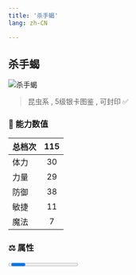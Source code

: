 ```yaml
---
title: '杀手蝎'
lang: zh-CN

---
```



## 杀手蝎

![杀手蝎](https://user-images.githubusercontent.com/78347270/115956323-1cce5280-a537-11eb-8113-0c54d8b4b15f.gif) 

> 昆虫系 , 5级银卡图鉴<Card :type="1" /> , 可封印 ✅ 


### 💪 能力数值

| 总档次       | 115            |
| :----------- |:-------------:|
| 体力      | 30   <Stars :number="3" />  |
| 力量      | 29   <Stars :number="3" />  |
| 防御      | 38  <Stars :number="4" />  | 
| 敏捷      | 11  <Stars :number="1" />  | 
| 魔法      | 7  <Stars :number="0.5" />   | 


### ⚖️ 属性


<Progress earth :number="9" />

<Progress water :number="1" />

<Progress fire :number="0" />

<Progress wind :number="0" />

### ✨ 技能栏 <Strong>7个</Strong>

- 攻击
- 防御
- 中毒攻击 Lv1

### 👶 1级出现点

- 索奇亚大沙漠， 沙漠之祠8楼小庙守护神前面区域，参考坐标（17， 11），（16， 07）



